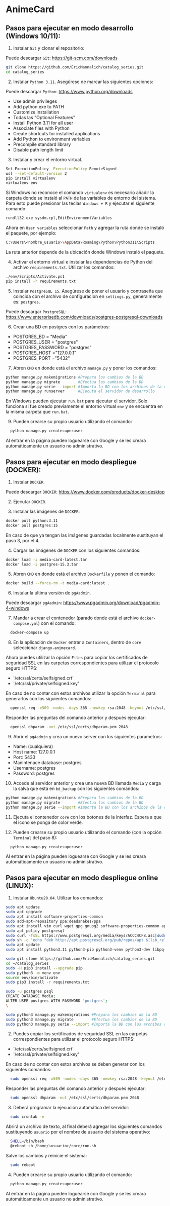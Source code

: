 # AnimeCard

## Pasos para ejecutar en modo desarrollo (Windows 10/11):

1. Instalar `Git` y clonar el repositorio:

Puede descargar `Git`: https://git-scm.com/downloads

```bash
git clone https://github.com/EricMannalich/catalog_series.git
cd catalog_series
```
2. Instalar `Python 3.11`. Asegúrese de marcar las siguientes opciones:

Puede descargar `Python`: https://www.python.org/downloads

*  Use admin privileges
*  Add python.exe to PATH
*  Customize installation
*  Todas las "Optional Features"
*  Install Python 3.11 for all user
*  Associate files with Python
*  Create shortcuts for installed applications
*  Add Python to environment variables
*  Precompile standard library
*  Disable path length limit

3. Instalar y crear el entorno virtual.

```bash
Set-ExecutionPolicy -ExecutionPolicy RemoteSigned
wsl --set-default-version 2
pip install virtualenv 
virtualenv env
```
Si Windows no reconoce el comando `virtualenv` es necesario añadir la carpeta donde se instaló al `PATH` de las variables de entorno del sistema. Para esto puede presionar las teclas `Windows + R` y ejecutar el siguiente comando:

```bash
rundll32.exe sysdm.cpl,EditEnvironmentVariables
```
Ahora en `User variables` seleccionar `Path` y agregar la ruta donde se instaló el paquete, por ejemplo:

```bash
C:\Users\<nombre_usuario>\AppData\Roaming\Python\Python311\Scripts
```

La ruta anterior depende de la ubicación donde Windows instaló el paquete.

4. Activar el entorno virtual e instalar las dependencias de Python del archivo `requirements.txt`. Utilizar los comandos:

```bash
./env/Scripts/Activate.ps1
pip install -r requirements.txt
```

5. Instalar `PostgreSQL 15`. Asegúrese de poner el usuario y contraseña que coincida con el archivo de configuracion en `settings.py`, generalmente es: `postgres`.

Puede descargar `PostgreSQL`: https://www.enterprisedb.com/downloads/postgres-postgresql-downloads

6. Crear una BD en postgres con los parámetros:

*  POSTGRES_BD = "Media"
*  POSTGRES_USER = "postgres"
*  POSTGRES_PASSWORD = "postgres"
*  POSTGRES_HOST ="127.0.0.1"
*  POSTGRES_PORT ="5432"

7. Abren `CMD` en donde está el archivo `manage.py` y poner los comandos:

```bash
python manage.py makemigrations #Prepara los cambios de la BD
python manage.py migrate        #Efectua los cambios de la BD
python manage.py serie --import #Importa la BD con los archibos de la carpeta bd_backup
python manage.py runserver      #Ejecuta el servidor de desarrollo
```
En Windows pueden ejecutar `run.bat` para ejecutar el servidor. Solo funciona si fue creado previamente el entorno virtual `env` y se encuentra en la misma carpeta que `run.bat`.

9. Pueden crearse su propio usuario utilizando el comando:

```bash
  python manage.py createsuperuser
```
Al entrar en la página pueden loguearse con Google y se les creara automáticamente un usuario no administrativo.

## Pasos para ejecutar en modo despliegue (DOCKER):

1. Instalar `DOCKER`.

Puede descargar `DOCKER`: https://www.docker.com/products/docker-desktop

2. Ejecutar `DOCKER`.

3. Instalar las imágenes de `DOCKER`:

```bash
docker pull python:3.11
docker pull postgres:15
```

En caso de que ya tengan las imágenes guardadas localmente sustituyan el paso 3, por el 4.

4. Cargar las imágenes de `DOCKER` con los siguientes comandos:

```bash
docker load -i media-card-latest.tar
docker load -i postgres-15.3.tar
```
5.  Abren `CMD` en donde está el archivo `Dockerfile` y ponen el comando: 

```bash
docker build --force-rm -t media-card:latest .
```

6. Instalar la última versión de `pgAadmin`.

Puede descargar `pgAadmin`: https://www.pgadmin.org/download/pgadmin-4-windows

7. Mandar a crear el contenedor (parado donde está el archivo `docker-compose.yml`) con el comando:

```bash
  docker-compose up
```
8. En la aplicación de `Docker` entrar a `Containers`, dentro de `core` seleccionar `django-animecard`. 

Ahora puedes utilizar la opción `Files` para copiar los certificados de seguridad SSL en las carpetas correspondientes para utilizar el protocolo seguro HTTPS:
*  '/etc/ssl/certs/selfsigned.crt'
*  '/etc/ssl/private/selfsigned.key'

En caso de no contar con estos archivos utilizar la opción `Terminal` para generarlos con los siguientes comandos:
```bash
  openssl req -x509 -nodes -days 365 -newkey rsa:2048 -keyout /etc/ssl/private/selfsigned.key -out /etc/ssl/certs/selfsigned.crt
```
Responder las preguntas del comando anterior y después ejecutar:
```bash
  openssl dhparam -out /etc/ssl/certs/dhparam.pem 2048
```

9. Abrir el `pgAadmin` y crea un nuevo server con los siguientes parámetros:

*	Name: (cualquiera)
*	Host name: 127.0.0.1
*	Port: 5433
*	Manintenace database: postgres
*	Username: postgres
*	Password: postgres

10. Accede al servidor anterior y crea una nueva BD llamada `Media` y carga la salva que está en `bd_backup` con los siguientes comandos:

```bash
python manage.py makemigrations #Prepara los cambios de la BD
python manage.py migrate        #Efectua los cambios de la BD
python manage.py serie --import #Importa la BD con los archibos de la carpeta bd_backup
```

11. Ejecuta el contenedor `core` con los botones de la interfaz. Espera a que el icono se ponga de color verde.

12. Pueden crearse su propio usuario utilizando el comando (con la opción `Terminal` del paso 8):

```bash
  python manage.py createsuperuser
```
Al entrar en la página pueden loguearse con Google y se les creara automáticamente un usuario no administrativo.

## Pasos para ejecutar en modo despliegue online (LINUX):

1. Instalar `Ubuntu20.04`. Utilizar los comandos:
```bash
sudo apt update
sudo apt upgrade
sudo apt install software-properties-common
sudo add-apt-repository ppa:deadsnakes/ppa
sudo apt install vim curl wget gpg gnupg2 software-properties-common apt-transport-https lsb-release ca-certificates
sudo apt policy postgresql
sudo curl -fsSL https://www.postgresql.org/media/keys/ACCC4CF8.asc|sudo gpg --dearmor -o /etc/apt/trusted.gpg.d/postgresql.gpg
sudo sh -c 'echo "deb http://apt.postgresql.org/pub/repos/apt $(lsb_release -cs)-pgdg main" > /etc/apt/sources.list.d/pgdg.list'
sudo apt update
sudo apt install python3.11 python3-pip python3-venv python3-dev libpq-dev postgresql postgresql-contrib

sudo git clone https://github.com/EricMannalich/catalog_series.git
cd ~/catalog_series
sudo -H pip3 install --upgrade pip
sudo python3 -m venv env
source env/bin/activate
sudo pip3 install -r requirements.txt

sudo -u postgres psql
CREATE DATABASE Media;
ALTER USER postgres WITH PASSWORD 'postgres';
\

sudo python3 manage.py makemigrations #Prepara los cambios de la BD
sudo python3 manage.py migrate        #Efectua los cambios de la BD
sudo python3 manage.py serie --import #Importa la BD con los archibos de la carpeta bd_backup

```

2.	Puedes copiar los sertificados de seguridad SSL en las carpetas correspondientes para utilizar el protocolo seguro HTTPS:
*  '/etc/ssl/certs/selfsigned.crt'
*  '/etc/ssl/private/selfsigned.key'

En caso de no contar con estos archivos se deben generar con los siguientes comandos:
```bash
  sudo openssl req -x509 -nodes -days 365 -newkey rsa:2048 -keyout /etc/ssl/private/selfsigned.key -out /etc/ssl/certs/selfsigned.crt
```
Responder las preguntas del comando anterior y después ejecutar:
```bash
  sudo openssl dhparam -out /etc/ssl/certs/dhparam.pem 2048
```

3. Deberá programar la ejecución automática del servidor:

```bash
  sudo crontab -e
```
Abrirá un archivo de texto, al final deberá agregar los siguientes comandos sustituyendo `usuario` por el nombre de usuario del sistema operativo:
```bash
  SHELL=/bin/bash
  @reboot sh /home/<usuario>/core/run.sh
```
Salve los cambios y reinicie el sistema:
```bash
  sudo reboot
```
4. Pueden crearse su propio usuario utilizando el comando:

```bash
  python manage.py createsuperuser
```
Al entrar en la página pueden loguearse con Google y se les creara automáticamente un usuario no administrativo.